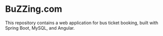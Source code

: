 # BuZZing.com
This repository contains a web application for bus ticket booking, built with Spring Boot, MySQL, and Angular.
